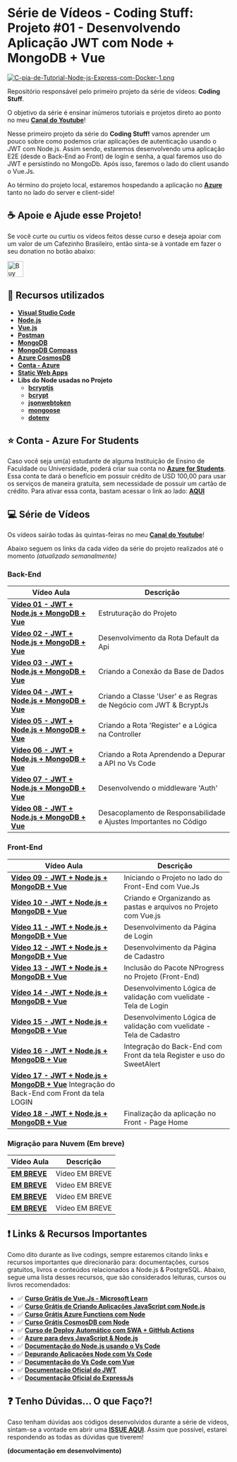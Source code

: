 # Série de Vídeos - Coding Stuff: Projeto #01 - Desenvolvendo Aplicação JWT com Node + MongoDB + Vue

[![C-pia-de-Tutorial-Node-js-Express-com-Docker-1.png](https://i.postimg.cc/CKLjkKzX/C-pia-de-Tutorial-Node-js-Express-com-Docker-1.png)](https://postimg.cc/WdCFPTmw)

Repositório responsável pelo primeiro projeto da série de vídeos: **Coding Stuff**.

O objetivo da série é ensinar inúmeros tutoriais e projetos direto ao ponto no meu **[Canal do Youtube](https://bit.ly/youtube-canal-glaucialemos)**!

Nesse primeiro projeto da série do **Coding Stuff!** vamos aprender um pouco sobre como podemos criar aplicações de autenticação usando o JWT com Node.js. Assim sendo, estaremos desenvolvendo uma aplicação E2E (desde o Back-End ao Front) de login e senha, a qual faremos uso do JWT e persistindo no MongoDb.
Após isso, faremos o lado do client usando o Vue.Js.

Ao término do projeto local, estaremos hospedando a aplicação no **[Azure](https://azure.microsoft.com/?WT.mc_id=javascript-12243-gllemos)** tanto no lado do server e client-side!

## ☕ Apoie e Ajude esse Projeto!

Se você curte ou curtiu os vídeos feitos desse curso e deseja apoiar com um valor de um Cafezinho Brasileiro, então sinta-se à vontade em fazer o seu donation no botão abaixo:

<a href='https://ko-fi.com/I3I644UCW' target='_blank'><img height='36' style='border:0px;height:36px;' src='https://cdn.ko-fi.com/cdn/kofi3.png?v=2' border='0' alt='Buy Me a Coffee at ko-fi.com' /></a>

## 🚀 Recursos utilizados

- **[Visual Studio Code](https://code.visualstudio.com/?WT.mc_id=javascript-12243-gllemos)**
- **[Node.js](https://nodejs.org/en/)**
- **[Vue.js](https://vuejs.org/)**
- **[Postman](https://www.getpostman.com/)**
- **[MongoDB](https://www.mongodb.com/try/download/community)**
- **[MongoDB Compass](https://www.mongodb.com/products/compass)**
- **[Azure CosmosDB](https://azure.microsoft.com/services/cosmos-db/?WT.mc_id=javascript-12243-gllemos)**
- **[Conta - Azure](https://azure.microsoft.com/?WT.mc_id=javascript-12243-gllemos)**
- **[Static Web Apps](https://docs.microsoft.com/azure/static-web-apps/?WT.mc_id=javascript-12243-gllemos)**
- **Libs do Node usadas no Projeto**
  - **[bcryptjs](https://www.npmjs.com/package/bcryptjs)**
  - **[bcrypt](https://www.npmjs.com/package/bcrypt)**
  - **[jsonwebtoken](https://www.npmjs.com/package/jsonwebtoken)**
  - **[mongoose](https://www.npmjs.com/package/mongoose)**
  - **[dotenv](https://www.npmjs.com/package/dotenv)**

## ⭐️ Conta - Azure For Students

Caso você seja um(a) estudante de alguma Instituição de Ensino de Faculdade ou Universidade, poderá criar sua conta no **[Azure for Students](https://azure.microsoft.com/free/students/?WT.mc_id=javascript-12243-gllemos)**. Essa conta te dará o benefício em possuir crédito de USD 100,00 para usar os serviços de maneira gratuita, sem necessidade de possuir um cartão de crédito. Para ativar essa conta, bastam acessar o link ao lado: **[AQUI](https://azure.microsoft.com/free/students/?WT.mc_id=javascript-12243-gllemos)**

## 💻 Série de Vídeos

Os vídeos sairão todas às quintas-feiras no meu **[Canal do Youtube](https://bit.ly/youtube-canal-glaucialemos)**!

Abaixo seguem os links da cada vídeo da série do projeto realizados até o momento _(atualizado semanalmente)_

### **Back-End**

| Vídeo Aula                                                                   | Descrição                                                          |
| ---------------------------------------------------------------------------- | ------------------------------------------------------------------ |
| **[Vídeo 01 - JWT + Node.js + MongoDB + Vue](https://youtu.be/JmUSx5wXU68)** | Estruturação do Projeto                                            |
| **[Vídeo 02 - JWT + Node.js + MongoDB + Vue](https://youtu.be/Vr-UMoAv8pk)** | Desenvolvimento da Rota Default da Api                             |
| **[Vídeo 03 - JWT + Node.js + MongoDB + Vue](https://youtu.be/6u4aM2eT-gg)** | Criando a Conexão da Base de Dados                                 |
| **[Vídeo 04 - JWT + Node.js + MongoDB + Vue](https://youtu.be/VGgseqbWEt8)** | Criando a Classe 'User' e as Regras de Negócio com JWT & BcryptJs  |
| **[Vídeo 05 - JWT + Node.js + MongoDB + Vue](https://youtu.be/-nRSKeT9OkE)** | Criando a Rota 'Register' e a Lógica na Controller                 |
| **[Vídeo 06 - JWT + Node.js + MongoDB + Vue](https://youtu.be/_-3DWpuXXvU)** | Criando a Rota Aprendendo a Depurar a API no Vs Code               |
| **[Vídeo 07 - JWT + Node.js + MongoDB + Vue](https://youtu.be/OckHsZPIRrQ)** | Desenvolvendo o middleware 'Auth'                                  |
| **[Vídeo 08 - JWT + Node.js + MongoDB + Vue](https://youtu.be/6fUcm4aSEjM)** | Desacoplamento de Responsabilidade e Ajustes Importantes no Código |

### **Front-End**

| Vídeo Aula                                                                   | Descrição                                                            |
| ---------------------------------------------------------------------------- | -------------------------------------------------------------------- |
| **[Vídeo 09 - JWT + Node.js + MongoDB + Vue](https://youtu.be/PH-kSpoEpYI)** | Iniciando o Projeto no lado do Front-End com Vue.Js                  |
| **[Vídeo 10 - JWT + Node.js + MongoDB + Vue](https://youtu.be/oLXCKIvOPK4)** | Criando e Organizando as pastas e arquivos no Projeto com Vue.js     |
| **[Vídeo 11 - JWT + Node.js + MongoDB + Vue](https://youtu.be/5VSzUFIAh1U)** | Desenvolvimento da Página de Login                                   |
| **[Vídeo 12 - JWT + Node.js + MongoDB + Vue](https://youtu.be/LtSeR3jy28Y)** | Desenvolvimento da Página de Cadastro                                |
| **[Vídeo 13 - JWT + Node.js + MongoDB + Vue](https://youtu.be/8gG1OwMIDts)** | Inclusão do Pacote NProgress no Projeto (Front-End)                  |
| **[Vídeo 14 - JWT + Node.js + MongoDB + Vue](https://youtu.be/UcKm1ADpWlQ)** | Desenvolvimento Lógica de validação com vuelidate - Tela de Login    |
| **[Vídeo 15 - JWT + Node.js + MongoDB + Vue](https://youtu.be/cQxoBu2rexE)** | Desenvolvimento Lógica de validação com vuelidate - Tela de Cadastro |
| **[Vídeo 16 - JWT + Node.js + MongoDB + Vue](https://youtu.be/hQaDG-oZQ_g)** | Integração do Back-End com Front da tela Register e uso do SweetAlert
| **[Vídeo 17 - JWT + Node.js + MongoDB + Vue](https://youtu.be/XykcWilTg68)**   Integração do Back-End com Front da tela LOGIN                       |
| **[Vídeo 18 - JWT + Node.js + MongoDB + Vue](https://youtu.be/TmGnuRhX_hI)** | Finalização da aplicação no Front - Page Home                        |

### **Migração para Nuvem (Em breve)**

| Vídeo Aula       | Descrição      |
| ---------------- | -------------- |
| **[EM BREVE]()** | Vídeo EM BREVE |
| **[EM BREVE]()** | Vídeo EM BREVE |
| **[EM BREVE]()** | Vídeo EM BREVE |
| **[EM BREVE]()** | Vídeo EM BREVE |

## ❗️ Links & Recursos Importantes

Como dito durante as live codings, sempre estaremos citando links e recursos importantes que direcionarão para: documentações, cursos gratuitos, livros e conteúdos relacionados a Node.js & PostgreSQL. Abaixo, segue uma lista desses recursos, que são considerados leituras, cursos ou livros recomendados:

- ✅ **[Curso Grátis de Vue.Js - Microsoft Learn](https://bit.ly/2PoJVI9)**
- ✅ **[Curso Grátis de Criando Aplicações JavaScript com Node.js](http://bit.ly/2JN0874)**
- ✅ **[Curso Grátis Azure Functions com Node](http://bit.ly/2LlgLHa)**
- ✅ **[Curso Grátis CosmosDB com Node](http://bit.ly/3nd3nT0)**
- ✅ **[Curso de Deploy Automático com SWA + GitHub Actions](http://bit.ly/3odzNxL)**
- ✅ **[Azure para devs JavaScript & Node.js](https://docs.microsoft.com/javascript/azure/?WT.mc_id=javascript-12243-gllemos&view=azure-node-latest)**
- ✅ **[Documentação do Node.js usando o Vs Code](http://bit.ly/354hrYH)**
- ✅ **[Depurando Aplicações Node com Vs Code](https://code.visualstudio.com/docs/nodejs/nodejs-debugging?WT.mc_id=javascript-12243-gllemos)**
- ✅ **[Documentação do Vs Code com Vue](http://bit.ly/2MtXYtT)**
- ✅ **[Documentação Oficial do JWT](https://jwt.io/)**
- ✅ **[Documentação Oficial do ExpressJs](https://expressjs.com/pt-br/)**

## ❓ Tenho Dúvidas... O que Faço?!

Caso tenham dúvidas aos códigos desenvolvidos durante a série de vídeos, sintam-se a vontade em abrir uma **[ISSUE AQUI](https://github.com/glaucia86/jwt-node-vue/issues)**. Assim que possível, estarei respondendo as todas as dúvidas que tiverem!

**(documentação em desenvolvimento)**
